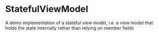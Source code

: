 # StatefulViewModel
A demo implementation of a stateful view model, i.e. a view model that holds the state internally rather than relying on member fields
